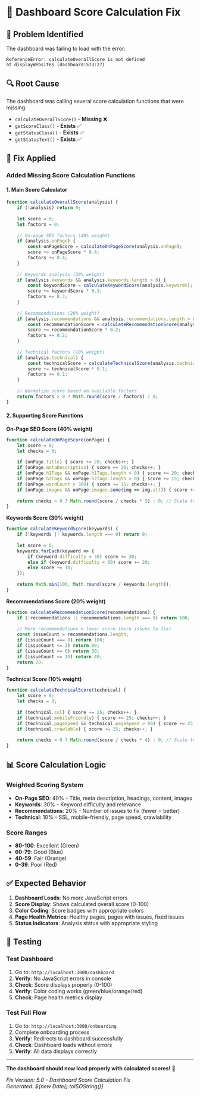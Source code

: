 # 🔧 Dashboard Score Calculation Fix

## 🐛 **Problem Identified**

The dashboard was failing to load with the error:
```
ReferenceError: calculateOverallScore is not defined
at displayWebsites (dashboard:573:27)
```

## 🔍 **Root Cause**

The dashboard was calling several score calculation functions that were missing:
- `calculateOverallScore()` - **Missing** ❌
- `getScoreClass()` - **Exists** ✅
- `getStatusClass()` - **Exists** ✅  
- `getStatusText()` - **Exists** ✅

## 🔧 **Fix Applied**

### **Added Missing Score Calculation Functions**

#### **1. Main Score Calculator**
```javascript
function calculateOverallScore(analysis) {
    if (!analysis) return 0;
    
    let score = 0;
    let factors = 0;
    
    // On-page SEO factors (40% weight)
    if (analysis.onPage) {
        const onPageScore = calculateOnPageScore(analysis.onPage);
        score += onPageScore * 0.4;
        factors += 0.4;
    }
    
    // Keywords analysis (30% weight)
    if (analysis.keywords && analysis.keywords.length > 0) {
        const keywordScore = calculateKeywordScore(analysis.keywords);
        score += keywordScore * 0.3;
        factors += 0.3;
    }
    
    // Recommendations (20% weight)
    if (analysis.recommendations && analysis.recommendations.length > 0) {
        const recommendationScore = calculateRecommendationScore(analysis.recommendations);
        score += recommendationScore * 0.2;
        factors += 0.2;
    }
    
    // Technical factors (10% weight)
    if (analysis.technical) {
        const technicalScore = calculateTechnicalScore(analysis.technical);
        score += technicalScore * 0.1;
        factors += 0.1;
    }
    
    // Normalize score based on available factors
    return factors > 0 ? Math.round(score / factors) : 0;
}
```

#### **2. Supporting Score Functions**

**On-Page SEO Score (40% weight)**
```javascript
function calculateOnPageScore(onPage) {
    let score = 0;
    let checks = 0;
    
    if (onPage.title) { score += 20; checks++; }
    if (onPage.metaDescription) { score += 20; checks++; }
    if (onPage.h1Tags && onPage.h1Tags.length > 0) { score += 20; checks++; }
    if (onPage.h2Tags && onPage.h2Tags.length > 0) { score += 15; checks++; }
    if (onPage.wordCount > 300) { score += 15; checks++; }
    if (onPage.images && onPage.images.some(img => img.alt)) { score += 10; checks++; }
    
    return checks > 0 ? Math.round(score / checks * 5) : 0; // Scale to 100
}
```

**Keywords Score (30% weight)**
```javascript
function calculateKeywordScore(keywords) {
    if (!keywords || keywords.length === 0) return 0;
    
    let score = 0;
    keywords.forEach(keyword => {
        if (keyword.difficulty < 30) score += 30;
        else if (keyword.difficulty < 60) score += 20;
        else score += 10;
    });
    
    return Math.min(100, Math.round(score / keywords.length));
}
```

**Recommendations Score (20% weight)**
```javascript
function calculateRecommendationScore(recommendations) {
    if (!recommendations || recommendations.length === 0) return 100;
    
    // More recommendations = lower score (more issues to fix)
    const issueCount = recommendations.length;
    if (issueCount === 0) return 100;
    if (issueCount <= 3) return 80;
    if (issueCount <= 6) return 60;
    if (issueCount <= 10) return 40;
    return 20;
}
```

**Technical Score (10% weight)**
```javascript
function calculateTechnicalScore(technical) {
    let score = 0;
    let checks = 0;
    
    if (technical.ssl) { score += 25; checks++; }
    if (technical.mobileFriendly) { score += 25; checks++; }
    if (technical.pageSpeed && technical.pageSpeed > 80) { score += 25; checks++; }
    if (technical.crawlable) { score += 25; checks++; }
    
    return checks > 0 ? Math.round(score / checks * 4) : 0; // Scale to 100
}
```

## 📊 **Score Calculation Logic**

### **Weighted Scoring System**
- **On-Page SEO**: 40% - Title, meta description, headings, content, images
- **Keywords**: 30% - Keyword difficulty and relevance
- **Recommendations**: 20% - Number of issues to fix (fewer = better)
- **Technical**: 10% - SSL, mobile-friendly, page speed, crawlability

### **Score Ranges**
- **80-100**: Excellent (Green)
- **60-79**: Good (Blue)  
- **40-59**: Fair (Orange)
- **0-39**: Poor (Red)

## ✅ **Expected Behavior**

1. **Dashboard Loads**: No more JavaScript errors
2. **Score Display**: Shows calculated overall score (0-100)
3. **Color Coding**: Score badges with appropriate colors
4. **Page Health Metrics**: Healthy pages, pages with issues, fixed issues
5. **Status Indicators**: Analysis status with appropriate styling

## 🧪 **Testing**

### **Test Dashboard**
1. Go to: `http://localhost:3000/dashboard`
2. **Verify**: No JavaScript errors in console
3. **Check**: Score displays properly (0-100)
4. **Verify**: Color coding works (green/blue/orange/red)
5. **Check**: Page health metrics display

### **Test Full Flow**
1. Go to: `http://localhost:3000/onboarding`
2. Complete onboarding process
3. **Verify**: Redirects to dashboard successfully
4. **Check**: Dashboard loads without errors
5. **Verify**: All data displays correctly

---

**The dashboard should now load properly with calculated scores!** 🎉

*Fix Version: 5.0 - Dashboard Score Calculation Fix*  
*Generated: ${new Date().toISOString()}*


